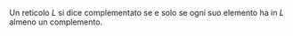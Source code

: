Un reticolo $L$ si dice complementato se e solo se ogni suo elemento ha in $L$ almeno un complemento.